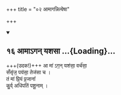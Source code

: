 +++
title = "०२ आमागन्नित्येषा"

+++

<div class="js_include" includetitle="false" newlevelforh1="2" unfilled url="/vedAH_yajuH/taittirIyam/sUtram/ApastambaH/gRhyam/ekAgnikANDam/vishvAsa-prastutiH/2_09/16_AmA-gan_yashasA.md">
<details open><summary><h2>१६ आमाऽगन् यशसा ...{Loading}...</h2></summary>


+++(उदक!)+++ आ मा॑ ऽग॒न् यश॑सा॒ वर्च॑सा॒  
सँसृ॑ज॒ पय॑सा॒ तेज॑सा च ।  
तं मा॑ प्रि॒यं प्र॒जानां॑  
कु॒र्व् अधि॑पतिं पशू॒नाम् ।  

</details>
</div>
